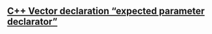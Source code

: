 ## [C++  Vector declaration “expected parameter declarator”](https://stackoverflow.com/questions/39560277/vector-declaration-expected-parameter-declarator)
